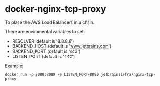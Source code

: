 # docker-nginx-tcp-proxy
To place the AWS Load Balancers in a chain.

There are enviromental variables to set:
* RESOLVER (default is '8.8.8.8')
* BACKEND_HOST (default is 'www.jetbrains.com')
* BACKEND_PORT (default is '443')
* LISTEN_PORT (default is '443')

Example:
```
docker run -p 8080:8080 -e LISTEN_PORT=8080 jetbrainsinfra/nginx-tcp-proxy
```
